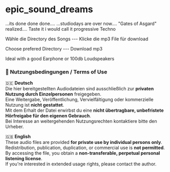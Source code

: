 # epic_sound_dreams
...its done done done....
...studiodays are over now....
"Gates of Asgard" realized.... Taste it
i would call it progressive Techno

Wähle die Directory des Songs --- Klicke die mp3 File für download

Choose prefered Directory --- Download mp3

Ideal with a good Earphone or 100db Loudspeakers


### 📄 Nutzungsbedingungen / Terms of Use

🇩🇪 **Deutsch**  
Die hier bereitgestellten Audiodateien sind ausschließlich zur **privaten Nutzung durch Einzelpersonen** freigegeben.  
Eine Weitergabe, Veröffentlichung, Vervielfältigung oder kommerzielle Nutzung ist **nicht gestattet**.  
Mit dem Erhalt der Datei erwirbst du eine **nicht übertragbare, unbefristete Hörfreigabe für den eigenen Gebrauch**.  
Bei Interesse an weitergehenden Nutzungsrechten kontaktiere bitte den Urheber.

🇬🇧 **English**  
These audio files are provided **for private use by individual persons only**.  
Redistribution, publication, duplication, or commercial use is **not permitted**.  
By accessing the file, you obtain a **non-transferable, perpetual personal listening license**.  
If you're interested in extended usage rights, please contact the author.
